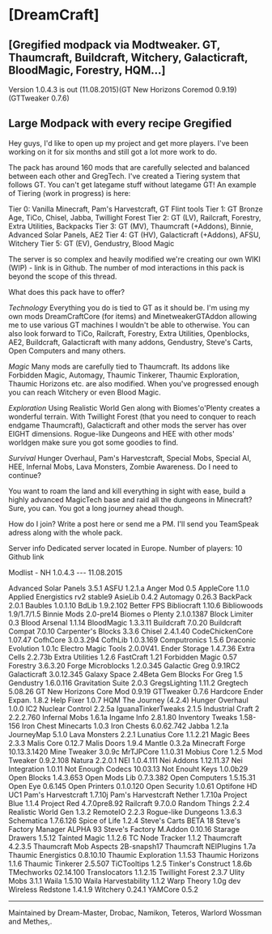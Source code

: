 [DreamCraft]
=

[Gregified modpack via Modtweaker. GT, Thaumcraft, Buildcraft, Witchery, Galacticraft, BloodMagic, Forestry, HQM...]
-


Version 1.0.4.3 is out (11.08.2015)(GT New Horizons Coremod 0.9.19) (GTTweaker 0.7.6)


Large Modpack with every recipe Gregified
-

Hey guys, I'd like to open up my project and get more players.
I've been working on it for six months and still got a lot more work to do.

The pack has around 160 mods that are carefully selected and balanced between each other and GregTech. I've created a Tiering system that follows GT. You can't get lategame stuff without lategame GT!
An example of Tiering (work in progress) is here:

Tier 0: Vanilla Minecraft, Pam's Harvestcraft, GT Flint tools
Tier 1: GT Bronze Age, TiCo, Chisel, Jabba, Twillight Forest
Tier 2: GT (LV), Railcraft, Forestry, Extra Utilities, Backpacks
Tier 3: GT (MV), Thaumcraft (+Addons), Binnie, Advanced Solar Panels, AE2
Tier 4: GT (HV), Galacticraft (+Addons), AFSU, Witchery
Tier 5: GT (EV), Gendustry, Blood Magic

The server is so complex and heavily modified we're creating our own WIKI (WIP) - link is in Github.
The number of mod interactions in this pack is beyond the scope of this thread.


What does this pack have to offer?

*Technology*
Everything you do is tied to GT as it should be. I'm using my own mods DreamCraftCore (for items) and MinetweakerGTAddon allowing me to use various GT machines I wouldn't be able to otherwise.
You can also look forward to TiCo, Railcraft, Forestry, Extra Utilities, Openblocks, AE2, Buildcraft, Galacticraft with many addons, Gendustry, Steve's Carts, Open Computers and many others.

*Magic*
Many mods are carefully tied to Thaumcraft. Its addons like Forbidden Magic, Automagy, Thaumic Tinkerer, Thaumic Exploration, Thaumic Horizons etc. are also modified.
When you've progressed enough you can reach Witchery or even Blood Magic.

*Exploration*
Using Realistic World Gen along with Biomes'o'Plenty creates a wonderful terrain. With Twillight Forest (that you need to conquer to reach endgame Thaumcraft), Galacticraft and other mods the server has over EIGHT dimensions.
Rogue-like Dungeons and HEE with other mods' worldgen make sure you got some goodies to find.

*Survival*
Hunger Overhaul, Pam's Harvestcraft, Special Mobs, Special AI, HEE, Infernal Mobs, Lava Monsters, Zombie Awareness. Do I need to continue?

You want to roam the land and kill everything in sight with ease, build a highly advanced MagicTech base and raid all the dungeons in Minecraft? Sure, you can. You got a long journey ahead though.


How do I join?
Write a post here or send me a PM.
I'll send you TeamSpeak adress along with the whole pack.


Server info
Dedicated server located in Europe.
Number of players: 10
Github link


Modlist - NH 1.0.4.3 --- 11.08.2015

Advanced Solar Panels 3.5.1
ASFU 1.2.1.a
Anger Mod 0.5
AppleCore 1.1.0
Applied Energistics rv2 stable9
AsieLib 0.4.2
Automagy 0.26.3
BackPack 2.0.1
Baubles 1.0.1.10
BdLib 1.9.2.102
Better FPS
Bibliocraft 1.10.6
Bibliowoods 1.9/1.7/1.5
Binnie Mods 2.0-pre14
Biomes o Plenty 2.1.0.1387
Block Limiter 0.3
Blood Arsenal 1.1.14
BloodMagic 1.3.3.11
Buildcraft 7.0.20
Buildcraft Compat 7.0.10
Carpenter's Blocks 3.3.6
Chisel 2.4.1.40
CodeChickenCore 1.07.47
CofhCore 3.0.3.294
CofhLib 1.0.3.169
Computronics 1.5.6
Draconic Evolution 1.0.1c
Electro Magic Tools 2.0.0V41.
Ender Storage 1.4.7.36
Extra Cells 2.2.73b
Extra Utilities 1.2.6
FastCraft 1.21
Forbidden Magic 0.57
Forestry 3.6.3.20
Forge Microblocks 1.2.0.345
Galactic Greg 0.9.1RC2
Galacticraft 3.0.12.345
Galaxy Space 2.4Beta
Gem Blocks For Greg 1.5
Gendustry 1.6.0.116
Gravitation Suite 2.0.3
GregsLighting 1.11.2
Gregtech 5.08.26
GT New Horizons Core Mod 0.9.19
GTTweaker 0.7.6
Hardcore Ender Expan. 1.8.2
Help Fixer 1.0.7
HQM The Journey (4.2.4) Hunger Overhaul 1.0.0
IC2 Nuclear Control 2.2.5a
IguanaTinkerTweaks 2.1.5
Industrial Craft 2 2.2.2.760
Infernal Mobs 1.6.1a
Ingame Info 2.8.1.80
Inventory Tweaks 1.58-156
Iron Chest Minecarts 1.0.3
Iron Chests 6.0.62.742
Jabba 1.2.1a
JourneyMap 5.1.0
Lava Monsters 2.2.1
Lunatius Core 1.1.2.21
Magic Bees 2.3.3
Malis Core 0.12.7
Malis Doors 1.9.4
Mantle 0.3.2a
Minecraft Forge 10.13.3.1420
Mine Tweaker 3.0.9c
MrTJPCore 1.1.0.31
Mobius Core 1.2.5
Mod Tweaker 0.9.2.108
Natura 2.2.0.1
NEI 1.0.4.111
Nei Addons 1.12.11.37
Nei Integration 1.0.11
Not Enough Codecs 10.03.13
Not Enouht Keys 1.0.0b29
Open Blocks 1.4.3.653
Open Mods Lib 0.7.3.382
Open Computers 1.5.15.31
Open Eye 0.6.145
Open Printers 0.1.0.120
Open Security 1.0.61
Optifone HD UC1
Pam's Harvestcraft 1.7.10j
Pam's Harvestcraft Nether 1.7.10a
Project Blue 1.1.4
Project Red 4.7.0pre8.92
Railcraft 9.7.0.0
Random Things 2.2.4
Realistic World Gen 1.3.2
RemoteIO 2.2.3
Rogue-like Dungeons 1.3.6.3
Schematica 1.7.6.126
Spice of Life 1.2.4
Steve's Carts BETA 18
Steve's Factory Manager ALPHA 93
Steve's Factory M.Addon 0.10.16
Starage Drawers 1.5.12
Tainted Magic 1.1.2.6
TC Node Tracker 1.1.2
Thaumcraft 4.2.3.5
Thaumcraft Mob Aspects 2B-snapsh17
Thaumcraft NEIPlugins 1.7a
Thaumic Energistics 0.8.10.10
Thaumic Exploration 1.1.53
Thaumic Horizons 1.1.6
Thaumic Tinkerer 2.5.507
TiCTooltips 1.2.5
Tinker's Construct 1.8.6b
TMechworks 02.14.100
Translocators 1.1.2.15
Twillight Forest 2.3.7
Ulity Mobs 3.1.1
Waila 1.5.10
Waila Harvestability 1.1.2
Warp Theory 1.0g dev
Wireless Redstone 1.4.1.9
Witchery 0.24.1
YAMCore 0.5.2

---

Maintained by Dream-Master, Drobac, Namikon, Teteros, Warlord Wossman  and Methes,.

